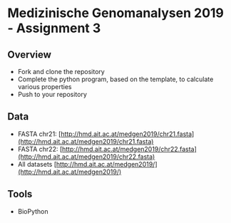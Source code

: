 # Medizinische Genomanalysen 2019 - Assignment 3

## Overview
* Fork and clone the repository
* Complete the python program, based on the template, to calculate various properties
* Push to your repository

## Data
* FASTA chr21: [http://hmd.ait.ac.at/medgen2019/chr21.fasta](http://hmd.ait.ac.at/medgen2019/chr21.fasta)
* FASTA chr22: [http://hmd.ait.ac.at/medgen2019/chr22.fasta](http://hmd.ait.ac.at/medgen2019/chr22.fasta)
* All datasets [http://hmd.ait.ac.at/medgen2019/](http://hmd.ait.ac.at/medgen2019/)


## Tools
* BioPython